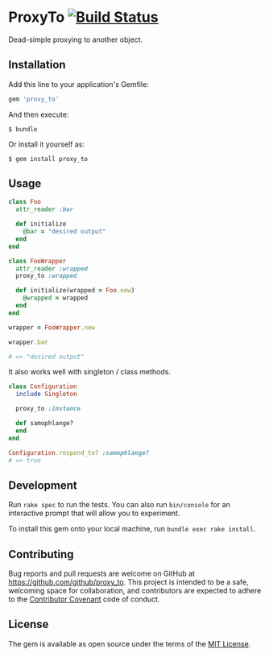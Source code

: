 # ProxyTo [![Build Status](https://travis-ci.org/scryptmouse/proxy_to.svg?branch=master)](https://travis-ci.org/scryptmouse/proxy_to)

Dead-simple proxying to another object.

## Installation

Add this line to your application's Gemfile:

```ruby
gem 'proxy_to'
```

And then execute:

    $ bundle

Or install it yourself as:

    $ gem install proxy_to

## Usage

```ruby
class Foo
  attr_reader :bar

  def initialize
    @bar = "desired output"
  end
end

class FooWrapper
  attr_reader :wrapped
  proxy_to :wrapped

  def initialize(wrapped = Foo.new)
    @wrapped = wrapped
  end
end

wrapper = FooWrapper.new

wrapper.bar

# => "desired output"
```

It also works well with singleton / class methods.

```ruby
class Configuration
  include Singleton

  proxy_to :instance

  def samophlange?
  end
end

Configuration.respond_to? :samophlange?
# => true
```

## Development

Run `rake spec` to run the tests. You can also run `bin/console` for an interactive prompt that will allow you to experiment.

To install this gem onto your local machine, run `bundle exec rake install`.

## Contributing

Bug reports and pull requests are welcome on GitHub at https://github.com/github/proxy_to. This project is intended to be a safe, welcoming space for collaboration, and contributors are expected to adhere to the [Contributor Covenant](contributor-covenant.org) code of conduct.

## License

The gem is available as open source under the terms of the [MIT License](http://opensource.org/licenses/MIT).
